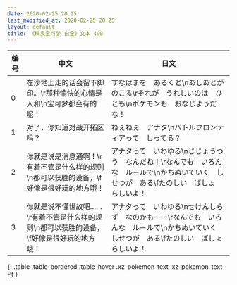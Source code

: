 ```yaml
---
date: 2020-02-25 20:25
last_modified_at: 2020-02-25 20:25
layout: default
title: 《精灵宝可梦 白金》文本 490
---
```

| 编号 | 中文 | 日文 |
| ---- | ---- | ---- |
| 0 | 在沙地上走的话会留下脚印。\r那种愉快的心情是人和\n宝可梦都会有的呢！ | すなはまを　あるくと\nあしあとが　のこる\rそれが　うれしいのは　ひとも\nポケモンも　おなじようだな！ |
| 1 | 对了，你知道对战开拓区吗？ | ねぇねぇ　アナタ\nバトルフロンティアって　しってる？ |
| 2 | 你就是说是消息通啊！\r有着不管是什么样的规则\n都可以获胜的设备，\f好像是很好玩的地方哦！ | アナタって　いわゆる\nじじょうつう　なんだね！\rなんでも　いろんな　ル－ルで\nかちぬいていく　しせつが　ある\fたのしい　ばしょ　らしいよ！ |
| 3 | 你就是说不懂世故吧……\r有着不管是什么样的规则\n都可以获胜的设备，\f好像是很好玩的地方哦！ | アナタって　いわゆる\nせけんしらず　なのかも⋯⋯\rなんでも　いろんな　ル－ルで\nかちぬいていく　しせつが　ある\fたのしい　ばしょ　らしいよ！ |
{: .table .table-bordered .table-hover .xz-pokemon-text .xz-pokemon-text-Pt }